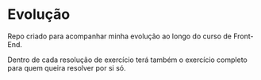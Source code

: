 # Evolução
Repo criado para acompanhar minha evolução ao longo do curso de Front-End.

Dentro de cada resolução de exercício terá também o exercício completo para quem queira resolver por si só. 
